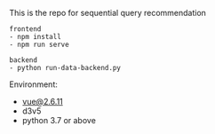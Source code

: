 This is the repo for sequential query recommendation

```
frontend
- npm install
- npm run serve
```

```
backend
- python run-data-backend.py
```


Environment:
- vue@2.6.11
- d3v5
- python 3.7 or above
